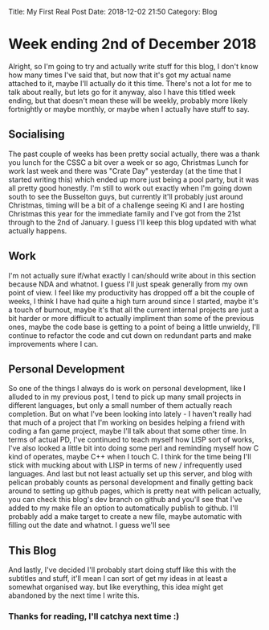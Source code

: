 Title: My First Real Post
Date: 2018-12-02 21:50
Category: Blog

# Week ending 2nd of December 2018
Alright, so I'm going to try and actually write stuff for this blog, I don't know how many times I've said that, but now that it's got my actual name attached to it, maybe I'll actually do it this time. There's not a lot for me to talk about really, but lets go for it anyway, also I have this titled week ending, but that doesn't mean these will be weekly, probably more likely fortnightly or maybe monthly, or maybe when I actually have stuff to say.

## Socialising
The past couple of weeks has been pretty social actually, there was a thank you lunch for the CSSC a bit over a week or so ago, Christmas Lunch for work last week and there was "Crate Day" yesterday (at the time that I started writing this) which ended up more just being a pool party, but it was all pretty good honestly. I'm still to work out exactly when I'm going down south to see the Busselton guys, but currently it'll probably just around Christmas, timing will be a bit of a challenge seeing Ki and I are hosting Christmas this year for the immediate family and I've got from the 21st through to the 2nd of January. I guess I'll keep this blog updated with what actually happens.

## Work
I'm not actually sure if/what exactly I can/should write about in this section because NDA and whatnot. I guess I'll just speak generally from my own point of view. I feel like my productivity has dropped off a bit the couple of weeks, I think I have had quite a high turn around since I started, maybe it's a touch of burnout, maybe it's that all the current internal projects are just a bit harder or more difficult to actually impliment than some of the previous ones, maybe the code base is getting to a point of being a little unwieldy, I'll continue to refactor the code and cut down on redundant parts and make improvements where I can.

## Personal Development
So one of the things I always do is work on personal development, like I alluded to in my previous post, I tend to pick up many small projects in different languages, but only a small number of them actually reach completion. But on what I've been looking into lately - I haven't really had that much of a project that I'm working on besides helping a friend with coding a fan game project, maybe I'll talk about that some other time. In terms of actual PD, I've continued to teach myself how LISP sort of works, I've also looked a little bit into doing some perl and reminding myself how C kind of operates, maybe C++ when I touch C. I think for the time being I'll stick with mucking about with LISP in terms of new / infrequently used languages. And last but not least actually set up this server, and blog with pelican probably counts as personal development and finally getting back around to setting up github pages, which is pretty neat with pelican actually, you can check this blog's dev branch on github and you'll see that I've added to my make file an option to automatically publish to github. I'll probably add a make target to create a new file, maybe automatic with filling out the date and whatnot. I guess we'll see

## This Blog
And lastly, I've decided I'll probably start doing stuff like this with the subtitles and stuff, it'll mean I can sort of get my ideas in at least a somewhat organised way. but like everything, this idea might get abandoned by the next time I write this.

### Thanks for reading, I'll catchya next time :)
